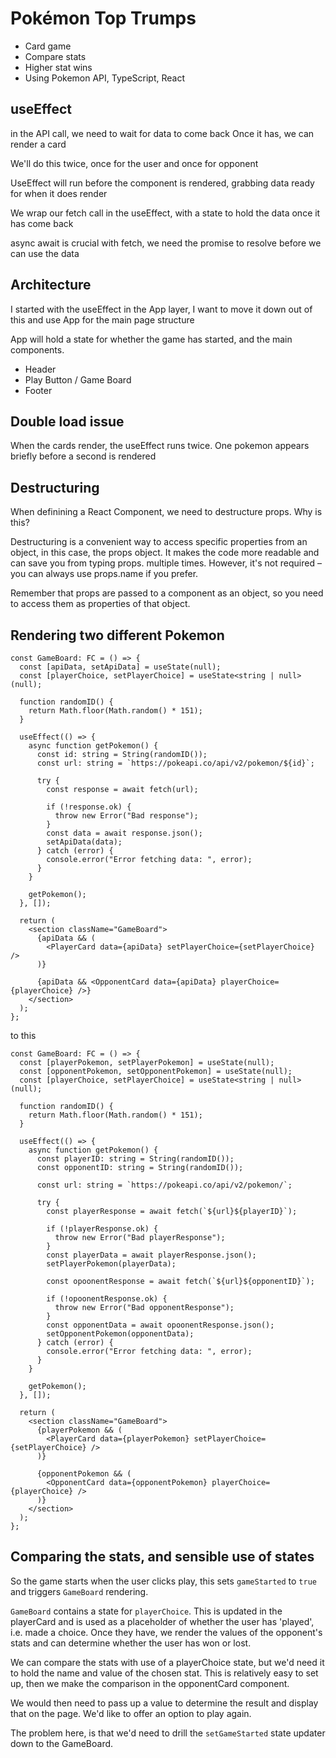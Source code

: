# Pokémon Top Trumps

- Card game
- Compare stats
- Higher stat wins
- Using Pokemon API, TypeScript, React

## useEffect

in the API call, we need to wait for data to come back
Once it has, we can render a card

We'll do this twice, once for the user and once for opponent

UseEffect will run before the component is rendered, grabbing data ready for when it does render

We wrap our fetch call in the useEffect, with a state to hold the data once it has come back

async await is crucial with fetch, we need the promise to resolve before we can use the data

## Architecture

I started with the useEffect in the App layer, I want to move it down out of this and use App for the main page structure

App will hold a state for whether the game has started, and the main components.

- Header
- Play Button / Game Board
- Footer

## Double load issue

When the cards render, the useEffect runs twice. One pokemon appears briefly before a second is rendered

## Destructuring

When definining a React Component, we need to destructure props. Why is this?

Destructuring is a convenient way to access specific properties from an object, in this case, the props object. It makes the code more readable and can save you from typing props. multiple times. However, it's not required – you can always use props.name if you prefer.

Remember that props are passed to a component as an object, so you need to access them as properties of that object.

## Rendering two different Pokemon

```tsx
const GameBoard: FC = () => {
  const [apiData, setApiData] = useState(null);
  const [playerChoice, setPlayerChoice] = useState<string | null>(null);

  function randomID() {
    return Math.floor(Math.random() * 151);
  }

  useEffect(() => {
    async function getPokemon() {
      const id: string = String(randomID());
      const url: string = `https://pokeapi.co/api/v2/pokemon/${id}`;

      try {
        const response = await fetch(url);

        if (!response.ok) {
          throw new Error("Bad response");
        }
        const data = await response.json();
        setApiData(data);
      } catch (error) {
        console.error("Error fetching data: ", error);
      }
    }

    getPokemon();
  }, []);

  return (
    <section className="GameBoard">
      {apiData && (
        <PlayerCard data={apiData} setPlayerChoice={setPlayerChoice} />
      )}

      {apiData && <OpponentCard data={apiData} playerChoice={playerChoice} />}
    </section>
  );
};
```

to this

```tsx
const GameBoard: FC = () => {
  const [playerPokemon, setPlayerPokemon] = useState(null);
  const [opponentPokemon, setOpponentPokemon] = useState(null);
  const [playerChoice, setPlayerChoice] = useState<string | null>(null);

  function randomID() {
    return Math.floor(Math.random() * 151);
  }

  useEffect(() => {
    async function getPokemon() {
      const playerID: string = String(randomID());
      const opponentID: string = String(randomID());

      const url: string = `https://pokeapi.co/api/v2/pokemon/`;

      try {
        const playerResponse = await fetch(`${url}${playerID}`);

        if (!playerResponse.ok) {
          throw new Error("Bad playerResponse");
        }
        const playerData = await playerResponse.json();
        setPlayerPokemon(playerData);

        const opoonentResponse = await fetch(`${url}${opponentID}`);

        if (!opoonentResponse.ok) {
          throw new Error("Bad opponentResponse");
        }
        const opponentData = await opoonentResponse.json();
        setOpponentPokemon(opponentData);
      } catch (error) {
        console.error("Error fetching data: ", error);
      }
    }

    getPokemon();
  }, []);

  return (
    <section className="GameBoard">
      {playerPokemon && (
        <PlayerCard data={playerPokemon} setPlayerChoice={setPlayerChoice} />
      )}

      {opponentPokemon && (
        <OpponentCard data={opponentPokemon} playerChoice={playerChoice} />
      )}
    </section>
  );
};
```

## Comparing the stats, and sensible use of states

So the game starts when the user clicks play, this sets `gameStarted` to `true` and triggers `GameBoard` rendering.

`GameBoard` contains a state for `playerChoice`. This is updated in the playerCard and is used as a placeholder of whether the user has 'played', i.e. made a choice. Once they have, we render the values of the opponent's stats and can determine whether the user has won or lost.

We can compare the stats with use of a playerChoice state, but we'd need it to hold the name and value of the chosen stat. This is relatively easy to set up, then we make the comparison in the opponentCard component.

We would then need to pass up a value to determine the result and display that on the page. We'd like to offer an option to play again.

The problem here, is that we'd need to drill the `setGameStarted` state updater down to the GameBoard.
